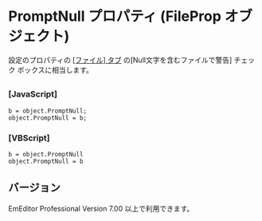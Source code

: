 # PromptNull プロパティ (FileProp オブジェクト)

設定のプロパティの [\[ファイル\] タブ](../../dlg/properties/file/index) の\[Null文字を含むファイルで警告\] チェック ボックスに相当します。

## 

### \[JavaScript\]

```
b = object.PromptNull;
object.PromptNull = b;
```

### \[VBScript\]

```
b = object.PromptNull
object.PromptNull = b
```

## バージョン

EmEditor Professional Version 7.00 以上で利用できます。

